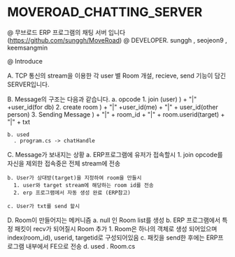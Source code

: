 # MOVEROAD_CHATTING_SERVER

@ 무브로드 ERP 프로그램의 채팅 서버 입니다 (https://github.com/sunggh/MoveRoad)
@ DEVELOPER. sunggh , seojeon9 , keemsangmin


@ Introduce 

  A. TCP 통신의 stream을 이용한 각 user 별 Room 개설, recieve, send 기능이 담긴 SERVER입니다.
 
  
  B. Message의 구조는 다음과 같습니다.
    a. opcode 
      1. join (user)
        ) + "|" +user_id(for db) 
      2. create room
        ) + "|" +user_id(me) + "|" + user_id(other person)
      3. Sending Message 
        ) + "|" + room_id + "|" + room.userid(target) + "|" + txt
        
    b. used
      . program.cs -> chatHandle
              
        
  C. Message가 보내지는 상황
    a. ERP프로그램에 유저가 접속할시
      1. join opcode를 자신을 제외한 접속중은 전체 stream에 전송 
      
    b. User가 상대방(target)을 지정하여 room을 만들시
      1. user와 target stream에 해당하는 room id를 전송
      2. erp 프로그램에서 자동 생성 완료 (ERP참고)
      
    c. User가 txt를 send 할시
      
  
  D. Room이 만들어지는 메커니즘
    a. null 인 Room list를 생성
    b. ERP 프로그램에서 특정 패킷이 recv가 되어질시 Room 추가
     1. Room은 하나의 객체로 생성 되어있으며 index(room_id), userid, targetid로 구성되어있음
    c. 패킷을 send한 후에는 ERP프로그램 내부에서 FE으로 전송
    d. used 
      . Room.cs
      
